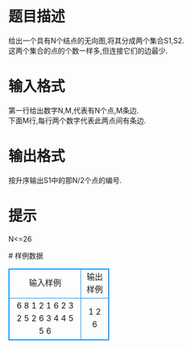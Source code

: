 # 

 
 # 题目描述 
<p>
给出一个具有N个结点的无向图,将其分成两个集合S1,S2.<br>这两个集合的点的个数一样多,但连接它们的边最少.</p> 

 
 # 输入格式 
<p>
第一行给出数字N,M,代表有N个点,M条边.<br>下面M行,每行两个数字代表此两点间有条边.</p> 

 
 # 输出格式 
<p>
按升序输出S1中的那N/2个点的编号.</p> 

 
 # 提示 
<p>
N<=26</p> 
# 样例数据
<style>
        table,table tr th, table tr td { border:1px solid #0094ff; }
        table { width: 200px; min-height: 25px; line-height: 25px; text-align: center; border-collapse: collapse;}   
    </style>
<table>
	<tr>
		<td>输入样例</td>
		<td>输出样例</td>
	</tr>
<tr><td>6 8
1 2
1 6
2 3
2 5
2 6
3 4
4 5
5 6</td><td>1 2 6</td></tr></table>
